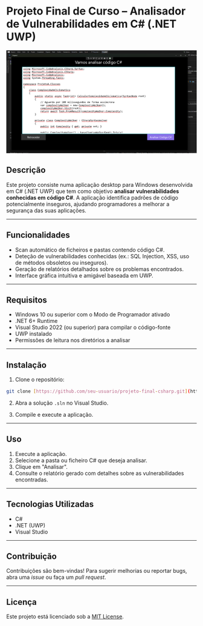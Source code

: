 # Projeto Final de Curso – Analisador de Vulnerabilidades em C# (.NET UWP)

![Tela principal do analisador](./imagem.png)


## Descrição

Este projeto consiste numa aplicação desktop para Windows desenvolvida em C# (.NET UWP) que tem como objetivo **analisar vulnerabilidades conhecidas em código C#**. A aplicação identifica padrões de código potencialmente inseguros, ajudando programadores a melhorar a segurança das suas aplicações.

---

## Funcionalidades

* Scan automático de ficheiros e pastas contendo código C#.
* Deteção de vulnerabilidades conhecidas (ex.: SQL Injection, XSS, uso de métodos obsoletos ou inseguros).
* Geração de relatórios detalhados sobre os problemas encontrados.
* Interface gráfica intuitiva e amigável baseada em UWP.

---

## Requisitos

* Windows 10 ou superior com o Modo de Programador ativado
* .NET 6+ Runtime
* Visual Studio 2022 (ou superior) para compilar o código-fonte
* UWP instalado
* Permissões de leitura nos diretórios a analisar

---

## Instalação

1. Clone o repositório:

```bash
git clone [https://github.com/seu-usuario/projeto-final-csharp.git](https://github.com/miguelPRG/ProjetoFinalCurso)
```

2. Abra a solução `.sln` no Visual Studio.

3. Compile e execute a aplicação.

---

## Uso

1. Execute a aplicação.
2. Selecione a pasta ou ficheiro C# que deseja analisar.
3. Clique em "Analisar".
4. Consulte o relatório gerado com detalhes sobre as vulnerabilidades encontradas.

---

## Tecnologias Utilizadas

* C#
* .NET (UWP)
* Visual Studio

---

## Contribuição

Contribuições são bem-vindas! Para sugerir melhorias ou reportar bugs, abra uma *issue* ou faça um *pull request*.

---

## Licença

Este projeto está licenciado sob a [MIT License](LICENSE).
